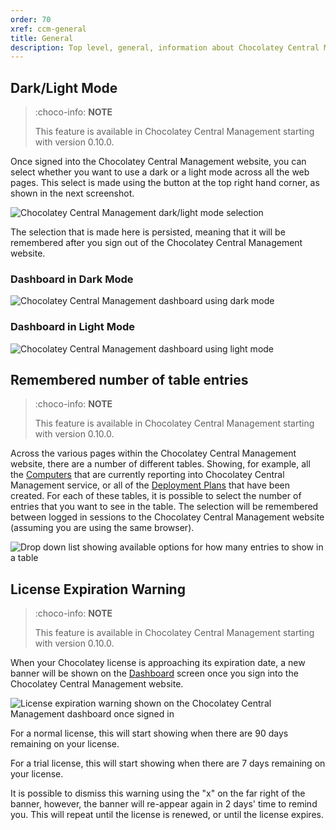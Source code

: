 ```yaml
---
order: 70
xref: ccm-general
title: General
description: Top level, general, information about Chocolatey Central Management Website functionality
---
```


## Dark/Light Mode

> :choco-info: **NOTE**
>
> This feature is available in Chocolatey Central Management starting with version 0.10.0.

Once signed into the Chocolatey Central Management website, you can select whether you want to use a dark or a light mode across all the web pages.  This select is made using the button at the top right hand corner, as shown in the next screenshot.

![Chocolatey Central Management dark/light mode selection](/images/ccm-playwright/dashboard/dropdown-menu-theme-toggle.png)

The selection that is made here is persisted, meaning that it will be remembered after you sign out of the Chocolatey Central Management website.

### Dashboard in Dark Mode

![Chocolatey Central Management dashboard using dark mode](/images/ccm-playwright/dashboard/dark-mode.png)

### Dashboard in Light Mode

![Chocolatey Central Management dashboard using light mode](/images/ccm-playwright/dashboard/light-mode.png)

## Remembered number of table entries

> :choco-info: **NOTE**
>
> This feature is available in Chocolatey Central Management starting with version 0.10.0.

Across the various pages within the Chocolatey Central Management website, there are a number of different tables. Showing, for example, all the [Computers](xref:ccm-computers) that are currently reporting into Chocolatey Central Management service, or all of the [Deployment Plans](xref:ccm-deployments) that have been created.  For each of these tables, it is possible to select the number of entries that you want to see in the table.  The selection will be remembered between logged in sessions to the Chocolatey Central Management website (assuming you are using the same browser).

![Drop down list showing available options for how many entries to show in a table](/images/ccm-playwright/computers/dropdown-number-of-table-entries.png)

## License Expiration Warning

> :choco-info: **NOTE**
>
> This feature is available in Chocolatey Central Management starting with version 0.10.0.

When your Chocolatey license is approaching its expiration date, a new banner will be shown on the [Dashboard](xref:ccm-dashboard) screen once you sign into the Chocolatey Central Management website.

![License expiration warning shown on the Chocolatey Central Management dashboard once signed in](/images/ccm-playwright/dashboard/alert-license-expiring.png)

For a normal license, this will start showing when there are 90 days remaining on your license.

For a trial license, this will start showing when there are 7 days remaining on your license.

It is possible to dismiss this warning using the "x" on the far right of the banner, however, the banner will re-appear again in 2 days' time to remind you.  This will repeat until the license is renewed, or until the license expires.